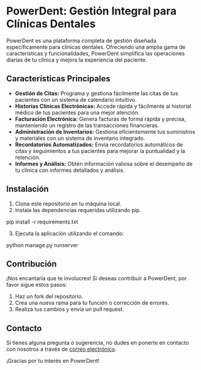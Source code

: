 # PowerDent: Gestión Integral para Clínicas Dentales

PowerDent es una plataforma completa de gestión diseñada específicamente para clínicas dentales. Ofreciendo una amplia gama de características y funcionalidades, PowerDent simplifica las operaciones diarias de tu clínica y mejora la experiencia del paciente.

## Características Principales

- **Gestión de Citas:** Programa y gestiona fácilmente las citas de tus pacientes con un sistema de calendario intuitivo.
- **Historias Clínicas Electrónicas:** Accede rápida y fácilmente al historial médico de tus pacientes para una mejor atención.
- **Facturación Electrónica:** Genera facturas de forma rápida y precisa, manteniendo un registro de las transacciones financieras.
- **Administración de Inventarios:** Gestiona eficientemente tus suministros y materiales con un sistema de inventario integrado.
- **Recordatorios Automatizados:** Envía recordatorios automáticos de citas y seguimientos a tus pacientes para mejorar la puntualidad y la retención.
- **Informes y Análisis:** Obtén información valiosa sobre el desempeño de tu clínica con informes detallados y análisis.

## Instalación

1. Clona este repositorio en tu máquina local.
2. Instala las dependencias requeridas utilizando pip.

pip install -r requirements.txt

3. Ejecuta la aplicación utilizando el comando:

python manage.py runserver

## Contribución

¡Nos encantaría que te involucres! Si deseas contribuir a PowerDent, por favor sigue estos pasos:
1. Haz un fork del repositorio.
2. Crea una nueva rama para tu función o corrección de errores.
3. Realiza tus cambios y envía un pull request.

## Contacto

Si tienes alguna pregunta o sugerencia, no dudes en ponerte en contacto con nosotros a través de [correo electrónico](mailto:xaler01@proton.me).

¡Gracias por tu interés en PowerDent!